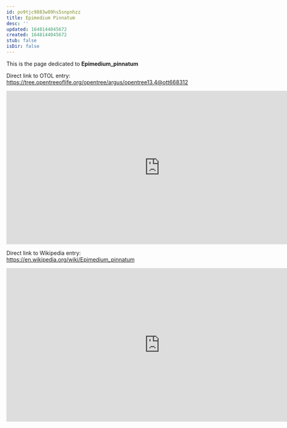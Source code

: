 ```yaml
---
id: po9tjc9883w89hs5snpnhzz
title: Epimedium Pinnatum
desc: ''
updated: 1648144045672
created: 1648144045672
stub: false
isDir: false
---
```

This is the page dedicated to **Epimedium_pinnatum**


Direct link to OTOL entry: https://tree.opentreeoflife.org/opentree/argus/opentree13.4@ott668312



<html>
    <body>
    <iframe src="https://tree.opentreeoflife.org/opentree/argus/opentree13.4@ott668312"
    width="800" height="400" frameborder="0" allowfullscreen> </iframe>
    </body>
</html>
    


Direct link to Wikipedia entry: https://en.wikipedia.org/wiki/Epimedium_pinnatum



<html>
    <body>
    <iframe src="https://en.wikipedia.org/wiki/Epimedium_pinnatum"
    width="800" height="400" frameborder="0" allowfullscreen> </iframe>
    </body>
</html>
    
